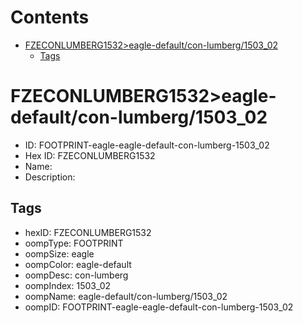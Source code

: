 



Contents
========

* [FZECONLUMBERG1532>eagle-default/con-lumberg/1503_02](#fzeconlumberg1532eagle-defaultcon-lumberg1503_02)
	* [Tags](#tags)

# FZECONLUMBERG1532>eagle-default/con-lumberg/1503_02

- ID: FOOTPRINT-eagle-eagle-default-con-lumberg-1503_02
- Hex ID: FZECONLUMBERG1532
- Name: 
- Description: 

## Tags

- hexID: FZECONLUMBERG1532
- oompType: FOOTPRINT
- oompSize: eagle
- oompColor: eagle-default
- oompDesc: con-lumberg
- oompIndex: 1503_02
- oompName: eagle-default/con-lumberg/1503_02
- oompID: FOOTPRINT-eagle-eagle-default-con-lumberg-1503_02
